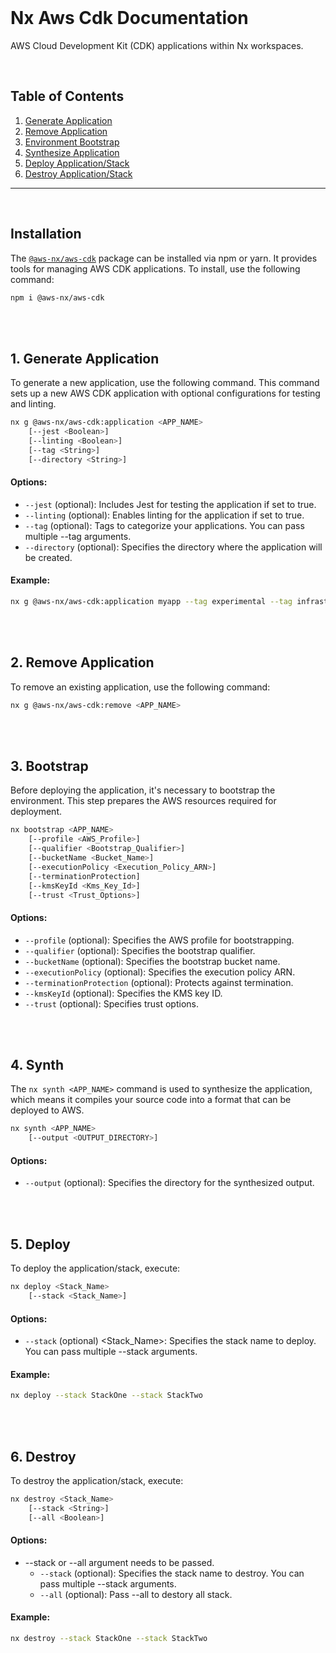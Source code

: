 <br>

# Nx Aws Cdk Documentation

AWS Cloud Development Kit (CDK) applications within Nx workspaces.

<br>

## Table of Contents

1. [Generate Application](#generate-application)
2. [Remove Application](#remove-application)
3. [Environment Bootstrap](#bootstrap)
4. [Synthesize Application](#synth)
5. [Deploy Application/Stack](#deploy)
6. [Destroy Application/Stack](#destroy)

---

<br>

## Installation

The [`@aws-nx/aws-cdk`](https://www.npmjs.com/package/@aws-nx/aws-cdk) package can be installed via npm or yarn. It provides tools for managing AWS CDK applications. To install, use the following command:

```bash
npm i @aws-nx/aws-cdk
```

<br>
<br>

## 1. Generate Application<a name="generate-application"></a>

To generate a new application, use the following command. This command sets up a new AWS CDK application with optional configurations for testing and linting.

```bash
nx g @aws-nx/aws-cdk:application <APP_NAME>
    [--jest <Boolean>]
    [--linting <Boolean>]
    [--tag <String>]
    [--directory <String>]
```

#### Options:

- `--jest` (optional): Includes Jest for testing the application if set to true.
- `--linting` (optional): Enables linting for the application if set to true.
- `--tag` (optional): Tags to categorize your applications. You can pass multiple --tag arguments.
- `--directory` (optional): Specifies the directory where the application will be created.

#### Example:

```bash
nx g @aws-nx/aws-cdk:application myapp --tag experimental --tag infrastructure --directory apps
```

<br>
<br>

## 2. Remove Application<a name="remove-application"></a>

To remove an existing application, use the following command:

```bash
nx g @aws-nx/aws-cdk:remove <APP_NAME>
```

<br>
<br>

## 3. Bootstrap<a name="bootstrap"></a>

Before deploying the application, it's necessary to bootstrap the environment. This step prepares the AWS resources required for deployment.

```bash
nx bootstrap <APP_NAME>
    [--profile <AWS_Profile>]
    [--qualifier <Bootstrap_Qualifier>]
    [--bucketName <Bucket_Name>]
    [--executionPolicy <Execution_Policy_ARN>]
    [--terminationProtection]
    [--kmsKeyId <Kms_Key_Id>]
    [--trust <Trust_Options>]
```

#### Options:

- `--profile` (optional): Specifies the AWS profile for bootstrapping.
- `--qualifier` (optional): Specifies the bootstrap qualifier.
- `--bucketName` (optional): Specifies the bootstrap bucket name.
- `--executionPolicy` (optional): Specifies the execution policy ARN.
- `--terminationProtection` (optional): Protects against termination.
- `--kmsKeyId` (optional): Specifies the KMS key ID.
- `--trust` (optional): Specifies trust options.

<br>
<br>

## 4. Synth<a name="synth"></a>

The `nx synth <APP_NAME>` command is used to synthesize the application, which means it compiles your source code into a format that can be deployed to AWS.

```bash
nx synth <APP_NAME>
    [--output <OUTPUT_DIRECTORY>]
```

#### Options:

- `--output` (optional): Specifies the directory for the synthesized output.

<br>
<br>

## 5. Deploy<a name="deploy"></a>

To deploy the application/stack, execute:

```bash
nx deploy <Stack_Name>
    [--stack <Stack_Name>]
```

#### Options:

- `--stack` (optional) <Stack_Name>: Specifies the stack name to deploy. You can pass multiple --stack arguments.

#### Example:

```bash
nx deploy --stack StackOne --stack StackTwo
```

<br>
<br>

## 6. Destroy<a name="destroy"></a>

To destroy the application/stack, execute:

```bash
nx destroy <Stack_Name>
    [--stack <String>]
    [--all <Boolean>]
```

#### Options:

- --stack or --all argument needs to be passed.
  - `--stack` (optional): Specifies the stack name to destroy. You can pass multiple --stack arguments.
  - `--all` (optional): Pass --all to destory all stack.

#### Example:

```bash
nx destroy --stack StackOne --stack StackTwo
```

<br>
<br>
